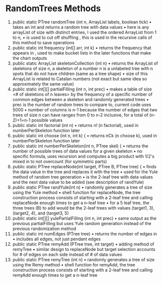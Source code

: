 # RandomTrees Methods
1.	public static PTree randomTree (int n, ArrayList labels, boolean tick)
•	takes an int and returns a random tree with data values
•	here is any arrayList of size with distinct entries, I used the ordered ArrayList from 1 to n,
•	is used to cut off shuffling , this is used in the recursive calls of this method to save operations
2.	public static int frequency (int[] arr, int k)
•	returns the frequency that appears in , used to make bucket lists in the later functions that make the chart outputs
3.	public static ArrayList skeletonCollection (int n)
•	returns the ArrayList of skeletons of size n, a skeleton of a number n is a unlabeled tree with n spots that do not have children (same as a tree shape)
•	size of this ArrayList is related to Catalan numbers (not exact but same idea so approximately the same value)
4.	public static int[][] partialFilling (int n, int prec)
•	makes a table of size <# of skeletons of n leaves> by the frequency of a specific number of common edges between a skeleton and randomly generated trees
•	prec is the number of random trees to compare to, current code uses 5000
•	number of columns is n-1 because the number of edges that two trees of size n can have ranges from 0 to n-2 inclusive, for a total of (n-2)+1=n-1 possible values
5.	public static int factorial (int n)
•	returns n! (n factorial), used in numberPerSkeleton function later
6.	public static int choose (int n, int k) {
•	returns nCk (n choose k), used in numberPerSkeleton function later
7.	public static int numberPerSkeleton(int n, PTree skel) {
•	returns the number of possible trees of data values for a given skeleton
•	no specific formula, uses recursion and computes a big product with 1/2's mixed in to not overcount (for symmetric parts)
8.	public static PTree replaceNode(int target, PTree B, PTree tree) {
•	finds the data value in the tree and replaces it with the tree
•	used for the Yule method of random tree generation
•	is the 2-leaf tree with data values and the next data value to be added (see description of randYule)
9.	public static PTree randYule(int n)
•	randomly generates a tree of size using the Yule method
•	shell function for replaceNode, the tree construction process consists of starting with a 2-leaf tree and calling replaceNode enough times to get a n-leaf tree
•	for a 5 leaf tree, the three trees (B) to add would be the 2-leaf trees with values (target1, 3), (target2, 4), and (target3, 5)
10.	public static int[][] yulePartialFilling (int n, int prec)
•	same output as the previous partialFilling but uses Yule random generation instead of the previous randomization method
11.	public static int numEdges (PTree tree)
•	returns the number of edges in
•	includes all edges, not just pendant edges
12.	public static PTree remyAdd (PTree tree, int target)
•	adding method of remyTree
•	similar design to replaceNode but target selection accounts for # of edges on each side instead of # of data values
13.	public static PTree remyTree (int n)
•	randomly generates a tree of size using the Remy method
•	shell function for remyAdd, the tree construction process consists of starting with a 2-leaf tree and calling remyAdd enough times to get a n-leaf tree
